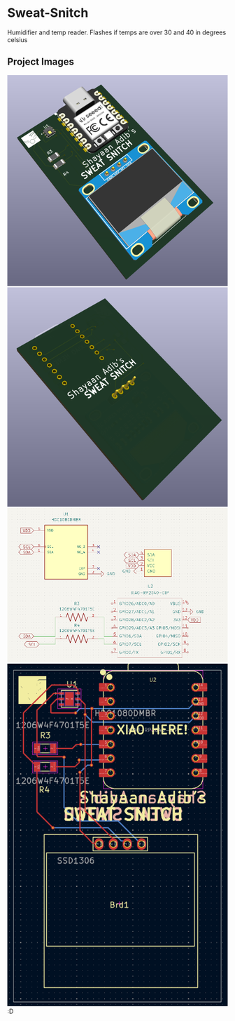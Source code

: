 # Sweat-Snitch
Humidifier and temp reader. Flashes if temps are over 30 and 40 in degrees celsius

## Project Images

 ![3D Front View](/Images/3D%20F.png)
 ![3D Back View](/Images/3D%20B.png)
 ![Schematic](/Images/Schematic.png)
 ![PCB](/Images/PCB.png)
 :D
